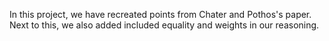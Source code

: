 In this project, we have recreated points from Chater and Pothos's paper. 
Next to this, we also added included equality and weights in our reasoning. 
